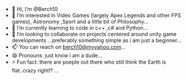 - 👋 Hi, I’m @Berch10
- 👀 I’m interested in Video Games (largely Apex Legends and other FPS games), Astronomy ,Sport and a little bit of Philosophy...
- 🌱 I’m currently learning to code in c++ ,c# and Python...
- 💞️ I’m looking to collaborate on projects centered around unity game developments ...preferably something simple as i am just a beginner...
- 📫 You can reach on berch10@myyahoo.com...
- 😄 Pronouns: just know i am a dude...
- ⚡ Fun fact: there are poeple out there who still think the Earth is flat..crazy right!?  ...

<!---
Berch10/Berch10 is a ✨ special ✨ repository because its `README.md` (this file) appears on your GitHub profile.
You can click the Preview link to take a look at your changes.
--->
